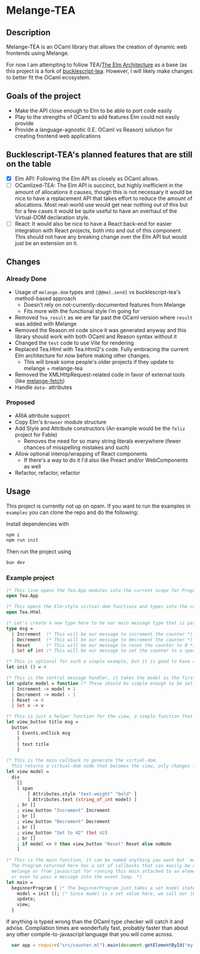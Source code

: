 # Melange-TEA

## Description

Melange-TEA is an OCaml library that allows the creation of dynamic web frontends using Melange.

For now I am attempting to follow TEA/[The Elm Architecture](https://guide.elm-lang.org/architecture/) as a base (as this project is a fork of [bucklescript-tea](https://github.com/OvermindDL1/bucklescript-tea). However, I will likely make changes to better fit the OCaml ecosystem.

## Goals of the project

- Make the API close enough to Elm to be able to port code easily
- Play to the strengths of OCaml to add features Elm could not easily provide
- Provide a language-agnostic (I.E. OCaml vs Reason) solution for creating frontend web applications

## Bucklescript-TEA's planned features that are still on the table

- [x] Elm API: Following the Elm API as closely as OCaml allows.
- [ ] OCamlized-TEA: The Elm API is succinct, but highly inefficient in the amount of allocations it causes, though this is not necessary it would be nice to have a replacement API that takes effort to reduce the amount of allocations. Most real-world use would get near nothing out of this but for a few cases it would be quite useful to have an overhaul of the Virtual-DOM declaration style.
- [ ] React: It would also be nice to have a React back-end for easier integration with React projects, both into and out of this component. This should not have any breaking change over the Elm API but would just be an extension on it.

## Changes

### Already Done

- Usage of `melange.dom` types and `[@@mel.send]` vs bucklescript-tea's method-based approach
    - Doesn't rely on not-currently-documented features from Melange
    - Fits more with the functional style I'm going for
- Removed `Tea_result` as we are far past the OCaml version where `result` was added with Melange
- Removed the Reason.ml code since it was generated anyway and this library should work with both OCaml and Reason syntax without it
- Changed the `test` code to use Vite for rendering
- Replaced Tea.Html with Tea.Html2's code. Fully embracing the current Elm architecture for now before making other changes.
    - This will break some people's older projects if they update to melange + melange-tea
- Removed the XMLHttpRequest-related code in favor of external tools (like [melange-fetch](https://github.com/melange-community/melange-fetch))
- Handle `data-` attributes

### Proposed

- ARIA attribute support
- Copy Elm's `Browser` module structure
- Add Style and Attribute constructors (An example would be the `feliz` project for Fable)
    - Removes the need for so many string literals everywhere (fewer chances of misspelling mistakes and such)
- Allow optional interop/wrapping of React components
    - If there's a way to do it I'd also like Preact and/or WebComponents as well
- Refactor, refactor, refactor

## Usage

This project is currently not up on opam. If you want to run the examples in `examples` you can clone the repo and do the following:

Install dependencies with

```bash
npm i
npm run init
```

Then run the project using

```bash
bun dev
```

### Example project

```ocaml
(* This line opens the Tea.App modules into the current scope for Program access functions and types *)
open Tea.App

(* This opens the Elm-style virtual-dom functions and types into the current scope *)
open Tea.Html

(* Let's create a new type here to be our main message type that is passed around *)
type msg =
  | Increment  (* This will be our message to increment the counter *)
  | Decrement  (* This will be our message to decrement the counter *)
  | Reset      (* This will be our message to reset the counter to 0 *)
  | Set of int (* This will be our message to set the counter to a specific value *)

(* This is optional for such a simple example, but it is good to have an `init` function to define your initial model default values, the model for Counter is just an integer *)
let init () = 4

(* This is the central message handler, it takes the model as the first argument *)
let update model = function (* These should be simple enough to be self-explanatory, mutate the model based on the message, easy to read and follow *)
  | Increment -> model + 1
  | Decrement -> model - 1
  | Reset -> 0
  | Set v -> v

(* This is just a helper function for the view, a simple function that returns a button based on some argument *)
let view_button title msg =
  button
    [ Events.onClick msg
    ]
    [ text title
    ]

(* This is the main callback to generate the virtual-dom.
  This returns a virtual-dom node that becomes the view, only changes from call-to-call are set on the real DOM for efficiency, this is also only called once per frame even with many messages sent in within that frame, otherwise does nothing *)
let view model =
  div
    []
    [ span
        [ Attributes.style "text-weight" "bold" ]
        [ Attributes.text (string_of_int model) ]
    ; br []
    ; view_button "Increment" Increment
    ; br []
    ; view_button "Decrement" Decrement
    ; br []
    ; view_button "Set to 42" (Set 42)
    ; br []
    ; if model <> 0 then view_button "Reset" Reset else noNode
    ]

(* This is the main function, it can be named anything you want but `main` is traditional.
  The Program returned here has a set of callbacks that can easily be called from
  melange or from javascript for running this main attached to an element,
  or even to pass a message into the event loop. *)
let main =
  beginnerProgram { (* The beginnerProgram just takes a set model state and the update and view functions *)
    model = init (); (* Since model is a set value here, we call our init function to generate that value *)
    update;
    view;
  }
```

If anything is typed wrong than the OCaml type checker will catch it and advise. Compilation times are wonderfully fast, probably faster than about any other compile-to-javascript language that you will come across.

```javascript
  var app = require("src/counter.ml").main(document.getElementById("my-element"));
```
